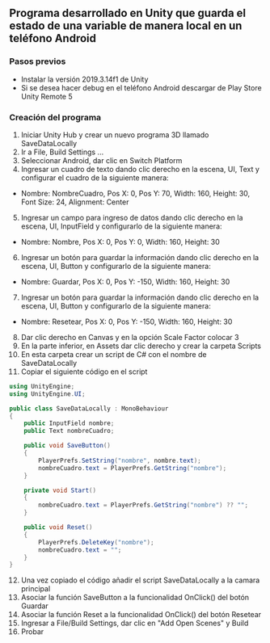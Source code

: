 ## Programa desarrollado en Unity que guarda el estado de una variable de manera local en un teléfono Android


### Pasos previos 

* Instalar la versión 2019.3.14f1 de Unity
* Si se desea hacer debug en el teléfono Android descargar de Play Store Unity Remote 5

### Creación del programa

1. Iniciar Unity Hub y crear un nuevo programa 3D llamado SaveDataLocally
2. Ir a File, Build Settings ...
3. Seleccionar Android, dar clic en Switch Platform
4. Ingresar un cuadro de texto dando clic derecho en la escena, UI, Text y configurar el cuadro de la siguiente manera:
* Nombre: NombreCuadro, Pos X: 0, Pos Y: 70, Width: 160, Height: 30, Font Size: 24, Alignment: Center 
5. Ingresar un campo para ingreso de datos dando clic derecho en la escena, UI, InputField y configurarlo de la siguiente manera: 
* Nombre: Nombre, Pos X: 0, Pos Y: 0, Width: 160, Height: 30
6. Ingresar un botón para guardar la información dando clic derecho en la escena, UI, Button y configurarlo de la siguiente manera: 
* Nombre: Guardar, Pos X: 0, Pos Y: -150, Width: 160, Height: 30
7. Ingresar un botón para guardar la información dando clic derecho en la escena, UI, Button y configurarlo de la siguiente manera: 
* Nombre: Resetear, Pos X: 0, Pos Y: -150, Width: 160, Height: 30
8. Dar clic derecho en  Canvas y en la opción Scale Factor colocar 3
9. En la parte inferior, en Assets dar clic derecho y crear la carpeta Scripts
10. En esta carpeta crear un script de C# con el nombre de SaveDataLocally
11. Copiar el siguiente código en el script
```c#
using UnityEngine;
using UnityEngine.UI;

public class SaveDataLocally : MonoBehaviour
{
	public InputField nombre;
	public Text nombreCuadro;

	public void SaveButton()
	{
		PlayerPrefs.SetString("nombre", nombre.text);
		nombreCuadro.text = PlayerPrefs.GetString("nombre");
	}

    private void Start()
    {
		nombreCuadro.text = PlayerPrefs.GetString("nombre") ?? "";
    }

	public void Reset()
    {
		PlayerPrefs.DeleteKey("nombre");
		nombreCuadro.text = "";
    }
}
```
12. Una vez copiado el código añadir el script SaveDataLocally a la camara principal
13. Asociar la función SaveButton a la funcionalidad OnClick() del botón Guardar
14. Asociar la función Reset a la funcionalidad OnClick() del botón Resetear
22. Ingresar a File/Build Settings, dar clic  en "Add Open Scenes" y Build
23. Probar
